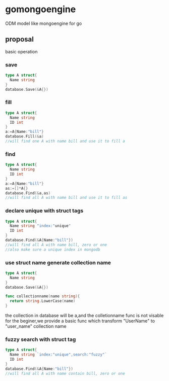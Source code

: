 # gomongoengine
ODM model like mongoengine for go 
## proposal
basic operation
### save
```go
type A struct{
  Name string
}
database.Save(&A{})
```
### fill
```go
type A struct{
  Name string
  ID int
}
a:=A{Name:"bill"}
database.Fill(&a)
//will find one A with name bill and use it to fill a
```
### find
```go
type A struct{
  Name string
  ID int
}
a:=A{Name:"bill"}
as:=[]*A{}
database.Find(&a,as)
//will find all A with name bill and use it to fill as
```
### declare unique with struct tags
```go
type A struct{
  Name string "index:"unique"
  ID int
}
database.Find(&A{Name:"bill"})
//will find all A with name bill, zero or one
//also make sure a unique index in mongodb
```
### use struct name generate collection name
```go
type A struct{
  Name string
}
database.Save(&A{})

func collectionname(name string){
  return string.LowerCase(name)
}
```
the collection in database will be a,and the colletionname func is not visable for the beginer,we provide a basic func 
which transform "UserName" to "user_name" collection name 
### fuzzy search with struct tag
```go
type A struct{
  Name string `index:"unique",search:"fuzzy"`
  ID int
}
database.Find(&A{Name:"bill"})
//will find all A with name contain bill, zero or one
```
